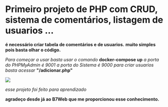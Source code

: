 # Primeiro projeto de PHP com CRUD, sistema de comentários, listagem de usuarios ... 

**é necessário criar tabela de comentários e de usuarios.**
**muito simples pois basta olhar o código.**

*Para começar a usar basta usar o comando* **docker-compose up**
*a porta do PHPMyAdmin é 9001*
*a porta do Sistema é 9000*
*para criar usuarios basta acessar* **"/adicionar.php"**


<img src="https://github.com/codigoperfeito/CRUD-PHP-DOCKERCONFIG/blob/main/www/img/Captura%20de%20Tela%202022-08-01%20%C3%A0s%2020.29.28.png">

*esse projeto foi feito para aprendizado*


**agradeço desde já ao B7Web que me proporcionou esse conhecimento.**